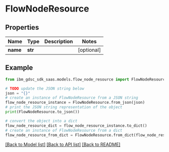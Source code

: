# FlowNodeResource


## Properties

Name | Type | Description | Notes
------------ | ------------- | ------------- | -------------
**name** | **str** |  | [optional] 

## Example

```python
from ibm_gdsc_sdk_saas.models.flow_node_resource import FlowNodeResource

# TODO update the JSON string below
json = "{}"
# create an instance of FlowNodeResource from a JSON string
flow_node_resource_instance = FlowNodeResource.from_json(json)
# print the JSON string representation of the object
print(FlowNodeResource.to_json())

# convert the object into a dict
flow_node_resource_dict = flow_node_resource_instance.to_dict()
# create an instance of FlowNodeResource from a dict
flow_node_resource_from_dict = FlowNodeResource.from_dict(flow_node_resource_dict)
```
[[Back to Model list]](../README.md#documentation-for-models) [[Back to API list]](../README.md#documentation-for-api-endpoints) [[Back to README]](../README.md)


